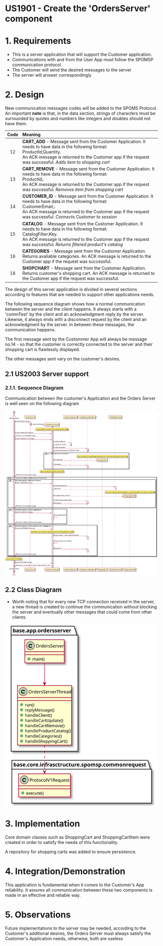 US1901 - Create the 'OrdersServer' component
=======================================


# 1. Requirements

* This is a server application that will support the Customer application.
* Communications with and from the User App must follow the SPOMSP communication protocol.
* The Customer will send the desired messages to the server
* The server will answer correspondingly 


# 2. Design

New communication messages codes will be added to the SPOMS Protocol.
An important **note** is that, in the data section, strings of characters must be surrounded by quotes and numbers like integers and doubles should not have them.


| Code | Meaning                                                                                                                                                                                                                                      |
|:----:|:---------------------------------------------------------------------------------------------------------------------------------------------------------------------------------------------------------------------------------------------|
|  12   | **CART_ADD** - Message sent from the Customer Application. It needs to have data in the following format:<br/>ProductId;Quantity.<br/> An ACK message is returned to the Customer app if the request was successful. *Adds item to shopping cart* |
|  13  | **CART_REMOVE** - Message sent from the Customer Application. It needs to have data in the following format:<br/>ProductId;.<br/> An ACK message is returned to the Customer app if the request was successful. *Removes item from shopping cart* |                                               |
|  14   | **CUSTOMER_ID** - Message sent from the Customer Application. It needs to have data in the following format:<br/>CustomerEmail;.<br/> An ACK message is returned to the Customer app if the request was successful. *Connects Customer to session* |                                                                                     |
|  15   | **CATALOG** -  Message sent from the Customer Application. It needs to have data in the following format:<br/>CatalogFilter;Key.<br/> An ACK message is returned to the Customer app if the request was successful. *Returns filtered product's catalog*|                               |
|  16   | **CATEGORIES** -  Message sent from the Customer Application. Returns avaliable categories. An ACK message is returned to the Customer app if the request was successful. |                              |
|  18   | **SHOPCHART** - Message sent from the Customer Application. Returns customer's shopping cart. An ACK message is returned to the Customer app if the request was successful. |                    |

The design of this server application is divided in several sections according to features that are needed to support other applications needs.

The following sequence diagram shows how a normal communication between the server and the client happens. It always starts with a
'commTest' by the client and an acknowledgment reply by the server. Likewise, it always ends with a disconnect request by the client and an acknowledgment
by the server. In between these messages, the communication happens. 

The first message sent by the Custommer App will always be message no.14 - so that the customer is correctly connected to the server
and their shopping cart is flawlessly displayed.

The other messages sent vary on the customer's desires.




## 2.1 US2003 Server support

### 2.1.1. Sequence Diagram
 Communication between the customer's Application and the Orders Server is well seen on the following diagram

![SVG](US1901-SD.svg)
## 2.2 Class Diagram

* Worth noting that for every new TCP connection received in the server, a new thread is created to continue the
  communication without blocking the server and eventually other messages that could come from other clients.

![SVG](US1901-CD.svg)


# 3. Implementation

Core domain classes such as ShoppingCart and ShoppingCartItem were created in order to satisfy the needs of this functionality.

A repository for shopping carts was added to ensure persistence.

# 4. Integration/Demonstration

This application is fundamental when it comes to the Customer's App reliability. It assures all communication between these two components
is made in an effective and reliable way.

# 5. Observations

Future implementations to the server may be needed, according to the Customer's additional desires, the Orders Server must always 
satisfy the Customer's Application needs, otherwise, both are useless


